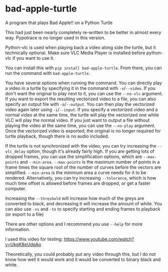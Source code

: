 # bad-apple-turtle
A program that plays Bad Apple!! on a Python Turtle

This had just been nearly completely re-written to be better in almost every way. Pypotrace is no longer used in this version.

Python-vlc is used when playing back a video along side the turtle, but it technically optional. Make sure VLC Media Player is installed before python-vlc if you want to use it.

You can install this with `pip install bad-apple-turtle`. From there, you can run the command with `bad-apple-turtle`.

You have several options when running the command. You can directly play a video in a turtle by specifying it in the command with `-v`/`--video`. If you don't want the original to play next to it, you can use the `--no-vlc` argument. If you want to export the resulting vectorized video to a file, you can also specify an output file with `-o`/`--output`. You can then play the vectorized video again later using `-i`/`--input`. If you specify a vectorized video and a normal video at the same time, the turtle will play the vectorized one while VLC will play the normal video. If you just want to output a file without playing the video at the same time, you can use the `--no-play` argument. Once the vectorized video is exported, the original is no longer required for turtle playback, though there is no audio included.

If the turtle is not synchronized with the video, you can try increasing the `--vlc_delay` option, though it's already fairly high. If you are getting lots of dropped frames, you can use the simplification options, which are `--max-points` and `--min-area`. `--max-points` is the maximum number of points in a frame times the square root of the number of curves before the vectors are simplified. `--min-area` is the minimum area a curve needs for it to be rendered. Alternatively, you can try increasing `--tolerance`, which is how much time offset is allowed before frames are dropped, or get a faster computer.

Increasing the `--threshold` will increase how much of the greys are converted to black, and decreasing it will increase the amount of white. You can also use `-ss` and `-to` to specify starting and ending frames to playback (or export to a file)

There are other options and I recommend you use `--help` for more information.

I used this video for testing: https://www.youtube.com/watch?v=UkgK8eUdpAo

Theoretically, you could probably put any video through this, but I do not know how well it would work and it would be converted to binary black and white.